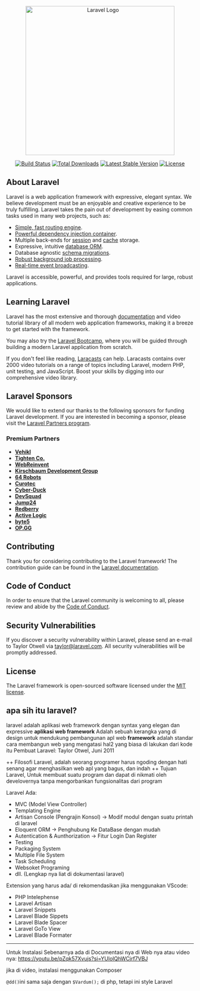<p align="center"><a href="https://laravel.com" target="_blank"><img src="https://raw.githubusercontent.com/laravel/art/master/logo-lockup/5%20SVG/2%20CMYK/1%20Full%20Color/laravel-logolockup-cmyk-red.svg" width="400" alt="Laravel Logo"></a></p>

<p align="center">
<a href="https://github.com/laravel/framework/actions"><img src="https://github.com/laravel/framework/workflows/tests/badge.svg" alt="Build Status"></a>
<a href="https://packagist.org/packages/laravel/framework"><img src="https://img.shields.io/packagist/dt/laravel/framework" alt="Total Downloads"></a>
<a href="https://packagist.org/packages/laravel/framework"><img src="https://img.shields.io/packagist/v/laravel/framework" alt="Latest Stable Version"></a>
<a href="https://packagist.org/packages/laravel/framework"><img src="https://img.shields.io/packagist/l/laravel/framework" alt="License"></a>
</p>

## About Laravel

Laravel is a web application framework with expressive, elegant syntax. We believe development must be an enjoyable and creative experience to be truly fulfilling. Laravel takes the pain out of development by easing common tasks used in many web projects, such as:

- [Simple, fast routing engine](https://laravel.com/docs/routing).
- [Powerful dependency injection container](https://laravel.com/docs/container).
- Multiple back-ends for [session](https://laravel.com/docs/session) and [cache](https://laravel.com/docs/cache) storage.
- Expressive, intuitive [database ORM](https://laravel.com/docs/eloquent).
- Database agnostic [schema migrations](https://laravel.com/docs/migrations).
- [Robust background job processing](https://laravel.com/docs/queues).
- [Real-time event broadcasting](https://laravel.com/docs/broadcasting).

Laravel is accessible, powerful, and provides tools required for large, robust applications.

## Learning Laravel

Laravel has the most extensive and thorough [documentation](https://laravel.com/docs) and video tutorial library of all modern web application frameworks, making it a breeze to get started with the framework.

You may also try the [Laravel Bootcamp](https://bootcamp.laravel.com), where you will be guided through building a modern Laravel application from scratch.

If you don't feel like reading, [Laracasts](https://laracasts.com) can help. Laracasts contains over 2000 video tutorials on a range of topics including Laravel, modern PHP, unit testing, and JavaScript. Boost your skills by digging into our comprehensive video library.

## Laravel Sponsors

We would like to extend our thanks to the following sponsors for funding Laravel development. If you are interested in becoming a sponsor, please visit the [Laravel Partners program](https://partners.laravel.com).

### Premium Partners

- **[Vehikl](https://vehikl.com/)**
- **[Tighten Co.](https://tighten.co)**
- **[WebReinvent](https://webreinvent.com/)**
- **[Kirschbaum Development Group](https://kirschbaumdevelopment.com)**
- **[64 Robots](https://64robots.com)**
- **[Curotec](https://www.curotec.com/services/technologies/laravel/)**
- **[Cyber-Duck](https://cyber-duck.co.uk)**
- **[DevSquad](https://devsquad.com/hire-laravel-developers)**
- **[Jump24](https://jump24.co.uk)**
- **[Redberry](https://redberry.international/laravel/)**
- **[Active Logic](https://activelogic.com)**
- **[byte5](https://byte5.de)**
- **[OP.GG](https://op.gg)**

## Contributing

Thank you for considering contributing to the Laravel framework! The contribution guide can be found in the [Laravel documentation](https://laravel.com/docs/contributions).

## Code of Conduct

In order to ensure that the Laravel community is welcoming to all, please review and abide by the [Code of Conduct](https://laravel.com/docs/contributions#code-of-conduct).

## Security Vulnerabilities

If you discover a security vulnerability within Laravel, please send an e-mail to Taylor Otwell via [taylor@laravel.com](mailto:taylor@laravel.com). All security vulnerabilities will be promptly addressed.

## License

The Laravel framework is open-sourced software licensed under the [MIT license](https://opensource.org/licenses/MIT).

</hr>

<h2>apa sih itu laravel?</h2>
laravel adalah aplikasi web framework dengan syntax yang elegan dan expressive
<b>aplikasi web framework</b>
Adalah sebuah kerangka yang di design untuk mendukung pembangunan apl web
<b>framework</b>
adalah standar cara membangun web
yang mengatasi  hal2 yang biasa di lakukan dari kode itu
Pembuat Laravel: Taylor Otwel, Juni 2011

++ Filosofi Laravel, adalah seorang programer harus ngoding dengan hati senang agar menghasilkan web apl yang bagus, dan indah
++ Tujuan Laravel, Untuk membuat suatu program dan dapat di nikmati oleh develovernya tanpa mengorbankan fungsionalitas dari program


Laravel Ada:
<ul>
    <li>MVC (Model View Controller)</li>
    <li>Templating Engine</li>
    <li>Artisan Console (Pengrajin Konsol) -> Modif modul dengan suatu printah di laravel</li>
    <li>Eloquent ORM -> Penghubung Ke DataBase dengan mudah</li>
    <li>Autentication & Aunthorization -> Fitur Login Dan Register</li>
    <li>Testing</li>
    <li>Packaging System</li>
    <li>Multiple File System</li>
    <li>Task Scheduling</li>
    <li>Websoket Programing</li>
    <li>dll. (Lengkap nya liat di dokumentasi laravel)</li>
</ul>

</hr>

Extension yang harus ada/ di rekomendasikan jika menggunakan VScode:
<ul>
    <li>PHP Intelephense</li>
    <li>Laravel Artisan</li>
    <li>Laravel Snippets</li>
    <li>Laravel Blade Sippets</li>
    <li>Laravel Blade Spacer</li>
    <li>Laravel GoTo View</li>
    <li>Laravel Blade Formater</li>
</ul>

<hr/>

Untuk Instalasi Sebenarnya ada di Documentasi nya di Web nya
atau video nya: https://youtu.be/pZqk57Xvujs?si=YUlolQhWCjrf7VBJ

jika di video, instalasi menggunakan Composer


<p><code>@dd()</code>ini sama saja dengan <code>$Vardum();</code> di php, tetapi ini style Laravel</p>
